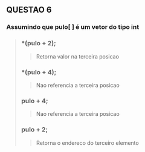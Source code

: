   ## QUESTAO 6

  ### **Assumindo que pulo[ ] é um vetor do tipo int**
  
  >### *(pulo + 2); 
  >
  >> Retorna valor na terceira posicao
  >
  >### *(pulo + 4); 
  >
  >>Nao referencia a terceira posicao
  >
  >### pulo + 4;
  >
  >>Nao referencia a terceira posicao
  >
  >### pulo + 2;
  >
  >>Retorna o endereco do terceiro elemento
  >

